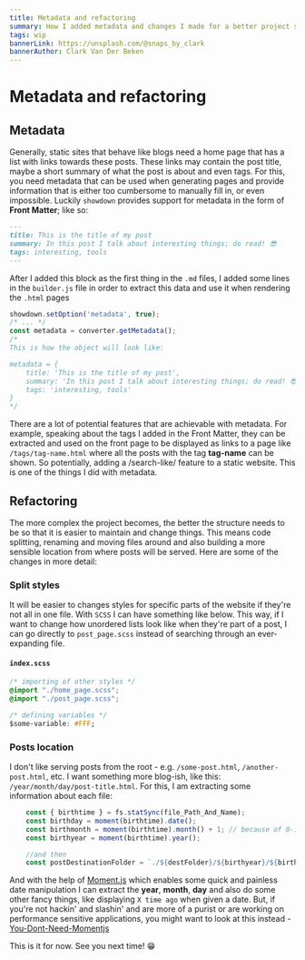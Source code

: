 ```yaml
---
title: Metadata and refactoring
summary: How I added metadata and changes I made for a better project structure
tags: wip
bannerLink: https://unsplash.com/@snaps_by_clark
bannerAuthor: Clark Van Der Beken
---
```

# Metadata and refactoring

## Metadata

Generally, static sites that behave like blogs need a home page that has a list with links towards these posts. These links may contain the post title, maybe a short summary of what the post is about and even tags. For this, you need metadata that can be used when generating pages and provide information that is either too cumbersome to manually fill in, or even impossible. Luckily `showdown` provides support for metadata in the form of **Front Matter**; like so:

```markdown
---
title: This is the title of my post
summary: In this post I talk about interesting things; do read! 😎
tags: interesting, tools
---
```

After I added this block as the first thing in the `.md` files, I added some lines in the `builder.js` file in order to extract this data and use it when rendering the `.html` pages

```js
showdown.setOption('metadata', true);
/* ... */
const metadata = converter.getMetadata();
/*
This is how the object will look like:

metadata = {
    title: 'This is the title of my post',
    summary: 'In this post I talk about interesting things; do read! 😎',
    tags: 'interesting, tools'
}
*/
```

There are a lot of potential features that are achievable with metadata. For example, speaking about the tags I added in the Front Matter, they can be extracted and used on the front page to be displayed as links to a page like `/tags/tag-name.html` where all the posts with the tag **tag-name** can be shown. So potentially, adding a /search-like/ feature to a static website. This is one of the things I did with metadata.

## Refactoring

The more complex the project becomes, the better the structure needs to be so that it is easier to maintain and change things. This means code splitting, renaming and moving files around and also building a more sensible location from where posts will be served. Here are some of the changes in more detail:

### Split styles

It will be easier to changes styles for specific parts of the website if they're not all in one file. With `SCSS` I can have something like below. This way, if I want to change how unordered lists look like when they're part of a post, I can go directly to `post_page.scss` instead of searching through an ever-expanding file.

#### **`index.scss`**
```css
/* importing of other styles */
@import "./home_page.scss";
@import "./post_page.scss";

/* defining variables */
$some-variable: #FFF;
```

### Posts location

I don't like serving posts from the root - e.g. `/some-post.html`, `/another-post.html`, etc. I want something more blog-ish, like this: `/year/month/day/post-title.html`. For this, I am extracting some information about each file:

```js
    const { birthtime } = fs.statSync(file_Path_And_Name);
    const birthday = moment(birthtime).date();
    const birthmonth = moment(birthtime).month() + 1; // because of 0-index
    const birthyear = moment(birthtime).year();

    //and then
    const postDestinationFolder = `./${destFolder}/${birthyear}/${birthmonth}/${birthday}`;
```

And with the help of <a href="https://momentjs.com/" class="trippy" target="_blank">Moment.js</a> which enables some quick and painless date manipulation I can extract the **year**, **month**, **day** and also do some other fancy things, like displaying `X time ago` when given a date. But, if you're not hackin' and slashin' and are more of a purist or are working on performance sensitive applications, you might want to look at this instead - <a href="https://github.com/you-dont-need/You-Dont-Need-Momentjs" class="trippy" target="_blank">You-Dont-Need-Momentjs</a>

This is it for now. See you next time! 😁
